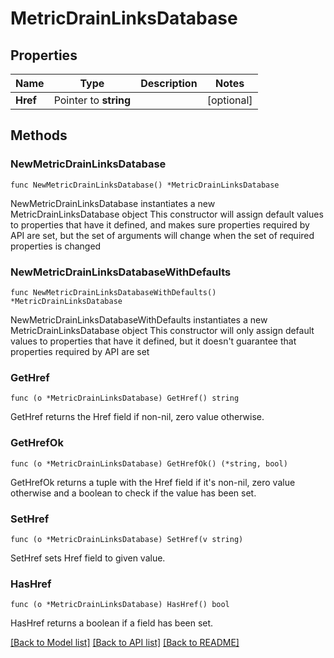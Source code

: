 # MetricDrainLinksDatabase

## Properties

Name | Type | Description | Notes
------------ | ------------- | ------------- | -------------
**Href** | Pointer to **string** |  | [optional] 

## Methods

### NewMetricDrainLinksDatabase

`func NewMetricDrainLinksDatabase() *MetricDrainLinksDatabase`

NewMetricDrainLinksDatabase instantiates a new MetricDrainLinksDatabase object
This constructor will assign default values to properties that have it defined,
and makes sure properties required by API are set, but the set of arguments
will change when the set of required properties is changed

### NewMetricDrainLinksDatabaseWithDefaults

`func NewMetricDrainLinksDatabaseWithDefaults() *MetricDrainLinksDatabase`

NewMetricDrainLinksDatabaseWithDefaults instantiates a new MetricDrainLinksDatabase object
This constructor will only assign default values to properties that have it defined,
but it doesn't guarantee that properties required by API are set

### GetHref

`func (o *MetricDrainLinksDatabase) GetHref() string`

GetHref returns the Href field if non-nil, zero value otherwise.

### GetHrefOk

`func (o *MetricDrainLinksDatabase) GetHrefOk() (*string, bool)`

GetHrefOk returns a tuple with the Href field if it's non-nil, zero value otherwise
and a boolean to check if the value has been set.

### SetHref

`func (o *MetricDrainLinksDatabase) SetHref(v string)`

SetHref sets Href field to given value.

### HasHref

`func (o *MetricDrainLinksDatabase) HasHref() bool`

HasHref returns a boolean if a field has been set.


[[Back to Model list]](../README.md#documentation-for-models) [[Back to API list]](../README.md#documentation-for-api-endpoints) [[Back to README]](../README.md)


